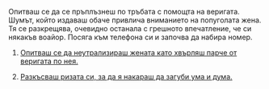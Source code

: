 Опитваш се да се пръплъзнеш по тръбата с помощта на веригата. 
Шумът, който издаваш обаче привлича вниманието на попуголата жена. 
Тя се разкрещява, очевидно останала с грешното впечатление, че си някакъв воайор.
Посяга към телефона си и започва да набира номер.

1. [Опитваш се да неутрализираш жената като хвърляш парче от веригата по нея.](chain/chain.md)

2. [Разкъсваш ризата си, за да я накараш да загуби ума и дума.](shirt/shirt.md)

